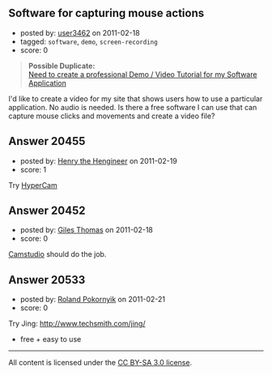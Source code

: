 ## Software for capturing mouse actions

- posted by: [user3462](https://stackexchange.com/users/-1/3462-user3462) on 2011-02-18
- tagged: `software`, `demo`, `screen-recording`
- score: 0

> **Possible Duplicate:**  
> [Need to create a professional Demo / Video Tutorial for my Software Application](http://answers.onstartups.com/questions/13203/need-to-create-a-professional-demo-video-tutorial-for-my-software-application)  

<!-- End of automatically inserted text -->

I'd like to create a video for my site that shows users how to use a particular application. No audio is needed. Is there a free software I can use that can capture mouse clicks and movements and create a video file?


## Answer 20455

- posted by: [Henry the Hengineer](https://stackexchange.com/users/-1/1692-henry-the-hengineer) on 2011-02-19
- score: 1

<p>Try <a href="http://www.hyperionics.com/hc/" rel="nofollow">HyperCam</a></p>



## Answer 20452

- posted by: [Giles Thomas](https://stackexchange.com/users/-1/1547-giles-thomas) on 2011-02-18
- score: 0

<p><a href="http://camstudio.org/" rel="nofollow">Camstudio</a> should do the job.</p>



## Answer 20533

- posted by: [Roland Pokornyik](https://stackexchange.com/users/-1/7198-roland-pokornyik) on 2011-02-21
- score: 0

Try Jing: http://www.techsmith.com/jing/

 - free + easy to use



---

All content is licensed under the [CC BY-SA 3.0 license](https://creativecommons.org/licenses/by-sa/3.0/).
